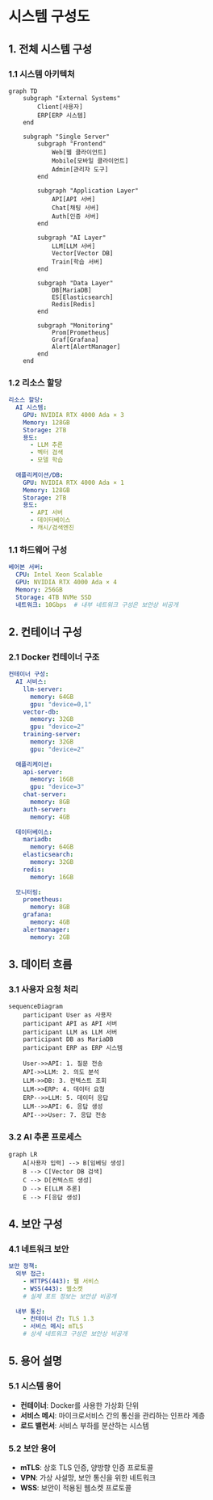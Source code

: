 # 시스템 구성도

## 1. 전체 시스템 구성

### 1.1 시스템 아키텍처
```mermaid
graph TD
    subgraph "External Systems"
        Client[사용자]
        ERP[ERP 시스템]
    end

    subgraph "Single Server"
        subgraph "Frontend"
            Web[웹 클라이언트]
            Mobile[모바일 클라이언트]
            Admin[관리자 도구]
        end

        subgraph "Application Layer"
            API[API 서버]
            Chat[채팅 서버]
            Auth[인증 서버]
        end

        subgraph "AI Layer"
            LLM[LLM 서버]
            Vector[Vector DB]
            Train[학습 서버]
        end

        subgraph "Data Layer"
            DB[MariaDB]
            ES[Elasticsearch]
            Redis[Redis]
        end

        subgraph "Monitoring"
            Prom[Prometheus]
            Graf[Grafana]
            Alert[AlertManager]
        end
    end
```

### 1.2 리소스 할당
```yaml
리소스 할당:
  AI 시스템:
    GPU: NVIDIA RTX 4000 Ada × 3
    Memory: 128GB
    Storage: 2TB
    용도:
      - LLM 추론
      - 벡터 검색
      - 모델 학습
    
  애플리케이션/DB:
    GPU: NVIDIA RTX 4000 Ada × 1
    Memory: 128GB
    Storage: 2TB
    용도:
      - API 서버
      - 데이터베이스
      - 캐시/검색엔진
```

### 1.1 하드웨어 구성
```yaml
베어본 서버:
  CPU: Intel Xeon Scalable
  GPU: NVIDIA RTX 4000 Ada × 4
  Memory: 256GB
  Storage: 4TB NVMe SSD
  네트워크: 10Gbps  # 내부 네트워크 구성은 보안상 비공개
```

## 2. 컨테이너 구성

### 2.1 Docker 컨테이너 구조
```yaml
컨테이너 구성:
  AI 서비스:
    llm-server:
      memory: 64GB
      gpu: "device=0,1"
    vector-db:
      memory: 32GB
      gpu: "device=2"
    training-server:
      memory: 32GB
      gpu: "device=2"
      
  애플리케이션:
    api-server:
      memory: 16GB
      gpu: "device=3"
    chat-server:
      memory: 8GB
    auth-server:
      memory: 4GB
      
  데이터베이스:
    mariadb:
      memory: 64GB
    elasticsearch:
      memory: 32GB
    redis:
      memory: 16GB
      
  모니터링:
    prometheus:
      memory: 8GB
    grafana:
      memory: 4GB
    alertmanager:
      memory: 2GB
```

## 3. 데이터 흐름

### 3.1 사용자 요청 처리
```mermaid
sequenceDiagram
    participant User as 사용자
    participant API as API 서버
    participant LLM as LLM 서버
    participant DB as MariaDB
    participant ERP as ERP 시스템

    User->>API: 1. 질문 전송
    API->>LLM: 2. 의도 분석
    LLM->>DB: 3. 컨텍스트 조회
    LLM->>ERP: 4. 데이터 요청
    ERP-->>LLM: 5. 데이터 응답
    LLM-->>API: 6. 응답 생성
    API-->>User: 7. 응답 전송
```

### 3.2 AI 추론 프로세스
```mermaid
graph LR
    A[사용자 입력] --> B[임베딩 생성]
    B --> C[Vector DB 검색]
    C --> D[컨텍스트 생성]
    D --> E[LLM 추론]
    E --> F[응답 생성]
```

## 4. 보안 구성

### 4.1 네트워크 보안
```yaml
보안 정책:
  외부 접근:
    - HTTPS(443): 웹 서비스
    - WSS(443): 웹소켓
    # 실제 포트 정보는 보안상 비공개
    
  내부 통신:
    - 컨테이너 간: TLS 1.3
    - 서비스 메시: mTLS
    # 상세 네트워크 구성은 보안상 비공개
```

## 5. 용어 설명

### 5.1 시스템 용어
- **컨테이너**: Docker를 사용한 가상화 단위
- **서비스 메시**: 마이크로서비스 간의 통신을 관리하는 인프라 계층
- **로드 밸런서**: 서비스 부하를 분산하는 시스템

### 5.2 보안 용어
- **mTLS**: 상호 TLS 인증, 양방향 인증 프로토콜
- **VPN**: 가상 사설망, 보안 통신을 위한 네트워크
- **WSS**: 보안이 적용된 웹소켓 프로토콜